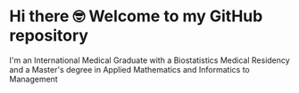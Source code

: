 
<h1> Hi there 🤓 Welcome to my GitHub repository </h1> 
I'm an International Medical Graduate with a Biostatistics Medical Residency and a Master's degree in Applied Mathematics and Informatics to Management 


 
